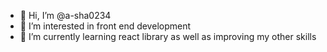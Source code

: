 



- 👋 Hi, I’m @a-sha0234
- 👀 I’m interested in front end development 
- 🌱 I’m currently learning react library as well as improving my other skills 



